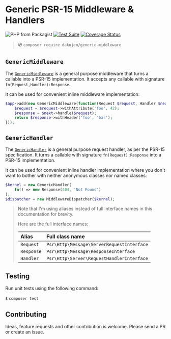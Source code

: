 # Generic PSR-15 Middleware & Handlers

![PHP from Packagist](https://img.shields.io/packagist/php-v/dakujem/generic-middleware)
[![Test Suite](https://github.com/dakujem/generic-middleware/actions/workflows/php-test.yml/badge.svg)](https://github.com/dakujem/generic-middleware/actions/workflows/php-test.yml)
[![Coverage Status](https://coveralls.io/repos/github/dakujem/generic-middleware/badge.svg?branch=main)](https://coveralls.io/github/dakujem/generic-middleware?branch=main)

> 💿 `composer require dakujem/generic-middleware`


## `GenericMiddleware`

The [`GenericMiddleware`] is a general purpose middleware that turns a callable into a PSR-15 implementation.
It accepts any callable with signature `fn(Request,Handler):Response`.

It can be used for convenient inline middleware implementation:
```php
$app->add(new GenericMiddleware(function(Request $request, Handler $next): Response {
    $request = $request->withAttribute('foo', 42);
    $response = $next->handle($request);
    return $response->withHeader('foo', 'bar');
}));
```


## `GenericHandler`

The [`GenericHandler`] is a general purpose request handler, as per the PSR-15 specification.
It turns a callable with signature `fn(Request):Response` into a PSR-15 implementation.

It can be used for convenient inline handler implementation
where you don't want to bother with neither anonymous classes nor named classes:
```php
$kernel = new GenericHandler(
    fn() => new Response(404, 'Not Found')
);
$dispatcher = new MiddlewareDispatcher($kernel);
```


>
> Note that I'm using aliases instead of full interface names in this documentation for brevity.
>
> Here are the full interface names:
>
> | Alias | Full class name |
> |:------|:----------------|
> | `Request` | `Psr\Http\Message\ServerRequestInterface` |
> | `Response` | `Psr\Http\Message\ResponseInterface` |
> | `Handler` | `Psr\Http\Server\RequestHandlerInterface` |
>


## Testing

Run unit tests using the following command:

`$` `composer test`


## Contributing

Ideas, feature requests and other contribution is welcome.
Please send a PR or create an issue.





[`GenericMiddleware`]: src/GenericMiddleware.php
[`GenericHandler`]: src/GenericHandler.php

